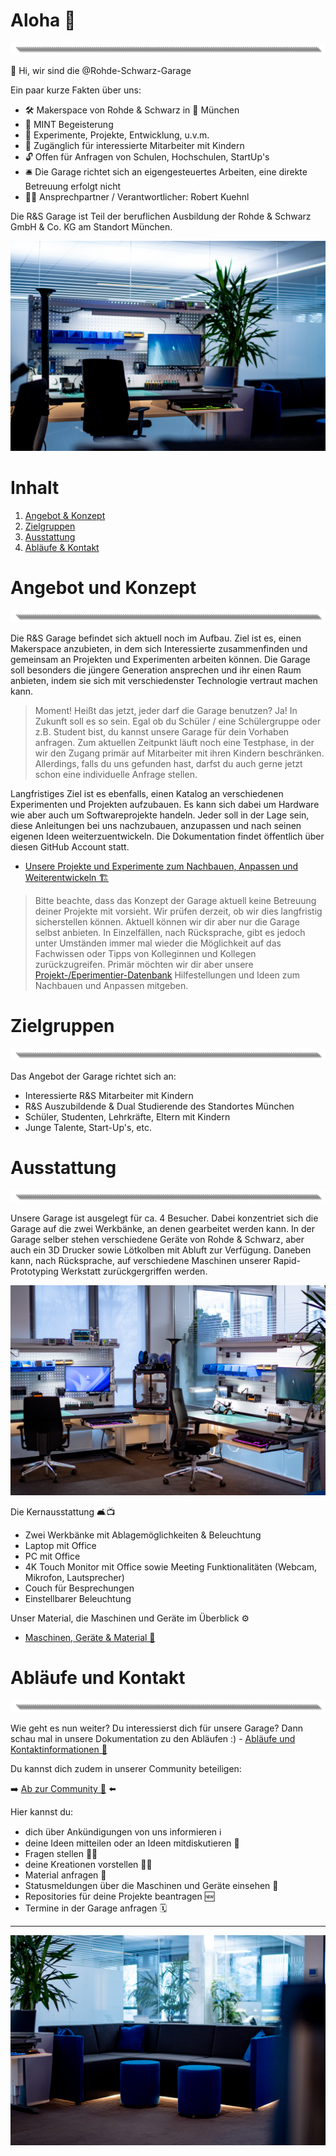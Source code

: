 # Aloha 🌺
![image](https://github.com/Rohde-Schwarz-Garage/.github/blob/main/ressources/graphics/2024_03_13_Trennbanner_GitHub_Grey_Transparent.png?raw=true)

👋 Hi, wir sind die @Rohde-Schwarz-Garage

Ein paar kurze Fakten über uns:

- 🛠 Makerspace von Rohde & Schwarz in 📍 München
- 💖 MINT Begeisterung
- 🧪 Experimente, Projekte, Entwicklung, u.v.m.
- 🎫 Zugänglich für interessierte Mitarbeiter mit Kindern
- 🔓 Offen für Anfragen von Schulen, Hochschulen, StartUp's
- 🛎️ Die Garage richtet sich an eigengesteuertes Arbeiten, eine direkte Betreuung erfolgt nicht
- 🦹‍♂️ Ansprechpartner / Verantwortlicher: Robert Kuehnl

<!---
rohde-schwarz-garage/rohde-schwarz-garage is a ✨ special ✨ repository because its `README.md` (this file) appears on your GitHub profile.
You can click the Preview link to take a look at your changes.
--->

Die R&S Garage ist Teil der beruflichen Ausbildung der Rohde & Schwarz GmbH & Co. KG am Standort München.

![Titelbild](https://github.com/Rohde-Schwarz-Garage/.github/blob/main/ressources/pictures/Garage_10.png?raw=true)

# Inhalt

1. [Angebot & Konzept](#Angebot-und-Konzept)
2. [Zielgruppen](#Zielgruppen)
4. [Ausstattung](#Ausstattung)
5. [Abläufe & Kontakt](#Abläufe-und-Kontakt)

# Angebot und Konzept
![image](https://github.com/Rohde-Schwarz-Garage/.github/blob/main/ressources/graphics/2024_03_13_Trennbanner_GitHub_Grey_Transparent.png?raw=true)

Die R&S Garage befindet sich aktuell noch im Aufbau. Ziel ist es, einen Makerspace anzubieten, in dem sich Interessierte zusammenfinden und gemeinsam an Projekten und Experimenten arbeiten können. Die Garage soll besonders die jüngere Generation ansprechen und ihr einen Raum anbieten, indem sie sich mit  verschiedenster Technologie vertraut machen kann.

>Moment! Heißt das jetzt, jeder darf die Garage benutzen? Ja! In Zukunft soll es so sein. Egal ob du Schüler / eine Schülergruppe oder z.B. Student bist, du kannst unsere Garage für dein Vorhaben anfragen. Zum aktuellen Zeitpunkt läuft noch eine Testphase, in der wir den Zugang primär auf Mitarbeiter mit ihren Kindern beschränken. Allerdings, falls du uns gefunden hast, darfst du auch gerne jetzt schon eine individuelle Anfrage stellen.

Langfristiges Ziel ist es ebenfalls, einen Katalog an verschiedenen Experimenten und Projekten aufzubauen. Es kann sich dabei um Hardware wie aber auch um Softwareprojekte handeln. Jeder soll in der Lage sein, diese Anleitungen bei uns nachzubauen, anzupassen und nach seinen eigenen Ideen weiterzuentwickeln. Die Dokumentation findet öffentlich über diesen GitHub Account statt.

- [Unsere Projekte und Experimente zum Nachbauen, Anpassen und Weiterentwickeln 🏗️](/documentation/03_projekte_und_experimente.md)

>Bitte beachte, dass das Konzept der Garage aktuell keine Betreuung deiner Projekte mit vorsieht. Wir prüfen derzeit, ob wir dies langfristig sicherstellen können. Aktuell können wir dir aber nur die Garage selbst anbieten. In Einzelfällen, nach Rücksprache, gibt es jedoch unter Umständen immer mal wieder die Möglichkeit auf das Fachwissen oder Tipps von Kolleginnen und Kollegen zurückzugreifen. Primär möchten wir dir aber unsere [Projekt-/Eperimentier-Datenbank](/documentation/03_projekte_und_experimente.md) Hilfestellungen und Ideen zum Nachbauen und Anpassen mitgeben.

# Zielgruppen
![image](https://github.com/Rohde-Schwarz-Garage/.github/blob/main/ressources/graphics/2024_03_13_Trennbanner_GitHub_Grey_Transparent.png?raw=true)

Das Angebot der Garage richtet sich an:

- Interessierte R&S Mitarbeiter mit Kindern
- R&S Auszubildende & Dual Studierende des Standortes München
- Schüler, Studenten, Lehrkräfte, Eltern mit Kindern
- Junge Talente, Start-Up's, etc.

# Ausstattung
![image](https://github.com/Rohde-Schwarz-Garage/.github/blob/main/ressources/graphics/2024_03_13_Trennbanner_GitHub_Grey_Transparent.png?raw=true)

Unsere Garage ist ausgelegt für ca. 4 Besucher. Dabei konzentriet sich die Garage auf die zwei Werkbänke, an denen gearbeitet werden kann. In der Garage selber stehen verschiedene Geräte von Rohde & Schwarz, aber auch ein 3D Drucker sowie Lötkolben mit Abluft zur Verfügung. Daneben kann, nach Rücksprache, auf verschiedene Maschinen unserer Rapid-Prototyping Werkstatt zurückgergriffen werden.

![Austattung](https://github.com/Rohde-Schwarz-Garage/.github/blob/main/ressources/pictures/Garage_03.png?raw=true)

Die Kernausstattung 🛋️📺

- Zwei Werkbänke mit Ablagemöglichkeiten & Beleuchtung
- Laptop mit Office
- PC mit Office
- 4K Touch Monitor mit Office sowie Meeting Funktionalitäten (Webcam, Mikrofon, Lautsprecher)
- Couch für Besprechungen
- Einstellbarer Beleuchtung

Unser Material, die Maschinen und Geräte im Überblick ⚙️

- [Maschinen, Geräte & Material 🤖](/documentation/02_maschinen_geräte_material.md)

# Abläufe und Kontakt
![image](https://github.com/Rohde-Schwarz-Garage/.github/blob/main/ressources/graphics/2024_03_13_Trennbanner_GitHub_Grey_Transparent.png?raw=true)

Wie geht es nun weiter? Du interessierst dich für unsere Garage? Dann schau mal in unsere Dokumentation zu den Abläufen :) - [Abläufe und Kontaktinformationen 📯](/documentation/01_abläufe_und_kontakt.md)

Du kannst dich zudem in unserer Community beteiligen:

➡️ [Ab zur Community 🦄](https://github.com/orgs/Rohde-Schwarz-Garage/discussions) ⬅️

Hier kannst du:

- dich über Ankündigungen von uns informieren ℹ️
- deine Ideen mitteilen oder an Ideen mitdiskutieren 💬
- Fragen stellen 🙋‍♂️
- deine Kreationen vorstellen 🤹‍♀️
- Material anfragen 🤲
- Statusmeldungen über die Maschinen und Geräte einsehen 🚧
- Repositories für deine Projekte beantragen 🆕
- Termine in der Garage anfragen 🗓️

---

![Titelbild](https://github.com/Rohde-Schwarz-Garage/.github/blob/main/ressources/pictures/Garage_09.png?raw=true)
